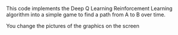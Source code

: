 This code implements the Deep Q Learning Reinforcement Learning algorithm into a simple game to find a path from A to B over time.

You change the pictures of the graphics on the screen
